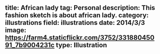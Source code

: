 title: African lady
tag: Personal
description: This fashion sketch is about african lady.
category: illustrations
field: illustrations
date: 2014/3/3
image: https://farm4.staticflickr.com/3752/33188045091_7b9004231c
type: Illustration
---

